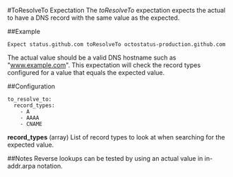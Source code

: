 #ToResolveTo Expectation
The _toResolveTo_ expectation expects the actual to have a DNS record with the same value as the expected.

##Example
```
Expect status.github.com toResolveTo octostatus-production.github.com
```
The actual value should be a valid DNS hostname such as "www.example.com".
This expectation will check the record types configured for a value that equals the expected value.

##Configuration
```
to_resolve_to:
  record_types:
    - A
    - AAAA
    - CNAME
```
**record_types** (array) List of record types to look at when searching for the expected value.

##Notes
Reverse lookups can be tested by using an actual value in in-addr.arpa notation.
